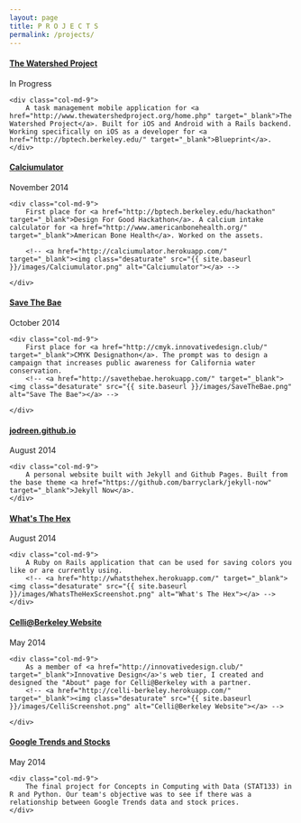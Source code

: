 ```yaml
---
layout: page
title: P R O J E C T S
permalink: /projects/
---
```


<div class="row">
    <div class="col-md-3">
        <h4><a href="http://github.com/calblueprint/watershed">The Watershed Project</a></h4>
        In Progress
    </div>

    <div class="col-md-9">
        A task management mobile application for <a href="http://www.thewatershedproject.org/home.php" target="_blank">The Watershed Project</a>. Built for iOS and Android with a Rails backend. Working specifically on iOS as a developer for <a href="http://bptech.berkeley.edu/" target="_blank">Blueprint</a>.
    </div>

</div>


<div class="row">
    <div class="col-md-3">
        <h4><a href="https://calciumulator.herokuapp.com/">Calciumulator</a></h4>
        November 2014
    </div>

    <div class="col-md-9">
        First place for <a href="http://bptech.berkeley.edu/hackathon" target="_blank">Design For Good Hackathon</a>. A calcium intake calculator for <a href="http://www.americanbonehealth.org/" target="_blank">American Bone Health</a>. Worked on the assets.

        <!-- <a href="http://calciumulator.herokuapp.com/" target="_blank"><img class="desaturate" src="{{ site.baseurl }}/images/Calciumulator.png" alt="Calciumulator"></a> -->

    </div>
</div>

<div class="row">
    <div class="col-md-3">
        <h4><a href="http://savethebae.herokuapp.com/">Save The Bae</a></h4>
        October 2014
    </div>

    <div class="col-md-9">
        First place for <a href="http://cmyk.innovativedesign.club/" target="_blank">CMYK Designathon</a>. The prompt was to design a campaign that increases public awareness for California water conservation.
        <!-- <a href="http://savethebae.herokuapp.com/" target="_blank"><img class="desaturate" src="{{ site.baseurl }}/images/SaveTheBae.png" alt="Save The Bae"></a> -->

    </div>
</div>

<div class="row">
    <div class="col-md-3">
        <h4><a href="http://jodreen.github.io">jodreen.github.io</a></h4>
        August 2014
    </div>

    <div class="col-md-9">
        A personal website built with Jekyll and Github Pages. Built from the base theme <a href="https://github.com/barryclark/jekyll-now" target="_blank">Jekyll Now</a>.
    </div>
</div>

<div class="row">
    <div class="col-md-3">
        <h4><a href="http://whatsthehex.herokuapp.com" target="_blank">What's The Hex</a></h4>
        August 2014
    </div>

    <div class="col-md-9">
        A Ruby on Rails application that can be used for saving colors you like or are currently using.
        <!-- <a href="http://whatsthehex.herokuapp.com/" target="_blank"><img class="desaturate" src="{{ site.baseurl }}/images/WhatsTheHexScreenshot.png" alt="What's The Hex"></a> -->
    </div>
</div>

<div class="row">
    <div class="col-md-3">
        <h4><a href="http://celli-berkeley.herokuapp.com/" target="_blank">Celli@Berkeley Website</a>
        </h4>
        May 2014
    </div>

    <div class="col-md-9">
        As a member of <a href="http://innovativedesign.club/" target="_blank">Innovative Design</a>'s web tier, I created and designed the "About" page for Celli@Berkeley with a partner.
        <!-- <a href="http://celli-berkeley.herokuapp.com/" target="_blank"><img class="desaturate" src="{{ site.baseurl }}/images/CelliScreenshot.png" alt="Celli@Berkeley Website"></a> -->

    </div>
</div>

<div class="row">
    <div class="col-md-3">
        <h4><a href="http://jodreen.github.io/googletrends-stocks/" target="_blank">Google Trends and Stocks</a></h4>
        May 2014
    </div>

    <div class="col-md-9">
        The final project for Concepts in Computing with Data (STAT133) in R and Python. Our team's objective was to see if there was a relationship between Google Trends data and stock prices.
    </div>
</div>

